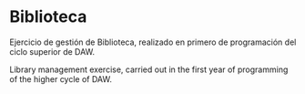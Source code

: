 # Biblioteca
Ejercicio de gestión de Biblioteca, realizado en primero de programación del ciclo superior de DAW.

Library management exercise, carried out in the first year of programming of the higher cycle of DAW.
